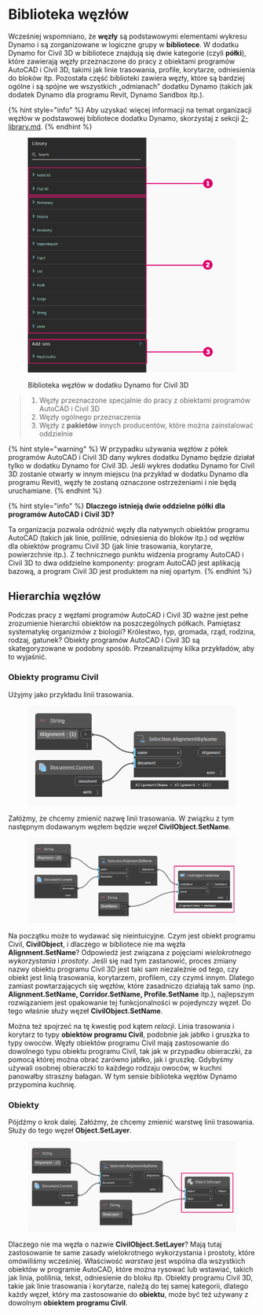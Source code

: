 # Biblioteka węzłów

Wcześniej wspomniano, że **węzły** są podstawowymi elementami wykresu Dynamo i są zorganizowane w logiczne grupy w **bibliotece**. W dodatku Dynamo for Civil 3D w bibliotece znajdują się dwie kategorie (czyli **półki**), które zawierają węzły przeznaczone do pracy z obiektami programów AutoCAD i Civil 3D, takimi jak linie trasowania, profile, korytarze, odniesienia do bloków itp. Pozostała część biblioteki zawiera węzły, które są bardziej ogólne i są spójne we wszystkich „odmianach” dodatku Dynamo (takich jak dodatek Dynamo dla programu Revit, Dynamo Sandbox itp.).

{% hint style="info" %}
 Aby uzyskać więcej informacji na temat organizacji węzłów w podstawowej bibliotece dodatku Dynamo, skorzystaj z sekcji [2-library.md](../3\_user\_interface/2-library.md "mention"). 
{% endhint %}

<figure><img src="../.gitbook/assets/c3d-node-library.png" alt="" width="563"><figcaption><p>Biblioteka węzłów w dodatku Dynamo for Civil 3D</p></figcaption></figure>

> 1. Węzły przeznaczone specjalnie do pracy z obiektami programów AutoCAD i Civil 3D
> 2. Węzły ogólnego przeznaczenia
> 3. Węzły z **pakietów** innych producentów, które można zainstalować oddzielnie

{% hint style="warning" %}
 W przypadku używania węzłów z półek programów AutoCAD i Civil 3D dany wykres dodatku Dynamo będzie działał tylko w dodatku Dynamo for Civil 3D. Jeśli wykres dodatku Dynamo for Civil 3D zostanie otwarty w innym miejscu (na przykład w dodatku Dynamo dla programu Revit), węzły te zostaną oznaczone ostrzeżeniami i nie będą uruchamiane. 
{% endhint %}

{% hint style="info" %}
 **Dlaczego istnieją dwie oddzielne półki dla programów AutoCAD i Civil 3D?**

Ta organizacja pozwala odróżnić węzły dla natywnych obiektów programu AutoCAD (takich jak linie, polilinie, odniesienia do bloków itp.) od węzłów dla obiektów programu Civil 3D (jak linie trasowania, korytarze, powierzchnie itp.). Z technicznego punktu widzenia programy AutoCAD i Civil 3D to dwa oddzielne komponenty: program AutoCAD jest aplikacją bazową, a program Civil 3D jest produktem na niej opartym. 
{% endhint %}

## Hierarchia węzłów

Podczas pracy z węzłami programów AutoCAD i Civil 3D ważne jest pełne zrozumienie hierarchii obiektów na poszczególnych półkach. Pamiętasz systematykę organizmów z biologii? Królestwo, typ, gromada, rząd, rodzina, rodzaj, gatunek? Obiekty programów AutoCAD i Civil 3D są skategoryzowane w podobny sposób. Przeanalizujmy kilka przykładów, aby to wyjaśnić.

### Obiekty programu Civil

Użyjmy jako przykładu linii trasowania.

<figure><img src="../.gitbook/assets/c3d-node-library-alignment.png" alt=""><figcaption></figcaption></figure>

Załóżmy, że chcemy zmienić nazwę linii trasowania. W związku z tym następnym dodawanym węzłem będzie węzeł **CivilObject.SetName**.

<figure><img src="../.gitbook/assets/c3d-node-library-alignment-set-name (1).png" alt=""><figcaption></figcaption></figure>

Na początku może to wydawać się nieintuicyjne. Czym jest obiekt programu Civil, **CivilObject**, i dlaczego w bibliotece nie ma węzła **Alignment.SetName**? Odpowiedź jest związana z pojęciami _wielokrotnego wykorzystania_ i _prostoty_. Jeśli się nad tym zastanowić, proces zmiany nazwy obiektu programu Civil 3D jest taki sam niezależnie od tego, czy obiekt jest linią trasowania, korytarzem, profilem, czy czymś innym. Dlatego zamiast powtarzających się węzłów, które zasadniczo działają tak samo (np. **Alignment.SetName, Corridor.SetName, Profile.SetName** itp.), najlepszym rozwiązaniem jest opakowanie tej funkcjonalności w pojedynczy węzeł. Do tego właśnie służy węzeł **CivilObject.SetName**.

Można też spojrzeć na tę kwestię pod kątem _relacji_. Linia trasowania i korytarz to typy **obiektów programu Civil**, podobnie jak jabłko i gruszka to typy owoców. Węzły obiektów programu Civil mają zastosowanie do dowolnego typu obiektu programu Civil, tak jak w przypadku obieraczki, za pomocą której można obrać zarówno jabłko, jak i gruszkę. Gdybyśmy używali osobnej obieraczki to każdego rodzaju owoców, w kuchni panowałby straszny bałagan. W tym sensie biblioteka węzłów Dynamo przypomina kuchnię.

### Obiekty

Pójdźmy o krok dalej. Załóżmy, że chcemy zmienić warstwę linii trasowania. Służy do tego węzeł **Object.SetLayer**.

<figure><img src="../.gitbook/assets/c3d-node-library-alignment-set-layer.png" alt=""><figcaption></figcaption></figure>

Dlaczego nie ma węzła o nazwie **CivilObject.SetLayer**? Mają tutaj zastosowanie te same zasady wielokrotnego wykorzystania i prostoty, które omówiliśmy wcześniej. Właściwość _warstwa_ jest wspólna dla wszystkich obiektów w programie AutoCAD, które można rysować lub wstawiać, takich jak linia, polilinia, tekst, odniesienie do bloku itp. Obiekty programu Civil 3D, takie jak linie trasowania i korytarze, należą do tej samej kategorii, dlatego każdy węzeł, który ma zastosowanie do **obiektu**, może być też używany z dowolnym **obiektem programu Civil**.

